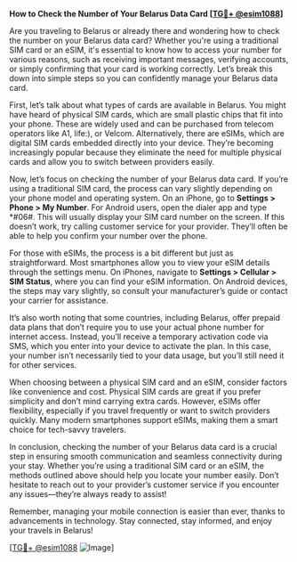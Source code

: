 **How to Check the Number of Your Belarus Data Card [[TG💪+ @esim1088](https://t.me/s/esim1088)]**

Are you traveling to Belarus or already there and wondering how to check the number on your Belarus data card? Whether you're using a traditional SIM card or an eSIM, it's essential to know how to access your number for various reasons, such as receiving important messages, verifying accounts, or simply confirming that your card is working correctly. Let’s break this down into simple steps so you can confidently manage your Belarus data card.

First, let’s talk about what types of cards are available in Belarus. You might have heard of physical SIM cards, which are small plastic chips that fit into your phone. These are widely used and can be purchased from telecom operators like A1, life:), or Velcom. Alternatively, there are eSIMs, which are digital SIM cards embedded directly into your device. They’re becoming increasingly popular because they eliminate the need for multiple physical cards and allow you to switch between providers easily.

Now, let’s focus on checking the number of your Belarus data card. If you’re using a traditional SIM card, the process can vary slightly depending on your phone model and operating system. On an iPhone, go to **Settings > Phone > My Number**. For Android users, open the dialer app and type *#06#. This will usually display your SIM card number on the screen. If this doesn’t work, try calling customer service for your provider. They’ll often be able to help you confirm your number over the phone.

For those with eSIMs, the process is a bit different but just as straightforward. Most smartphones allow you to view your eSIM details through the settings menu. On iPhones, navigate to **Settings > Cellular > SIM Status**, where you can find your eSIM information. On Android devices, the steps may vary slightly, so consult your manufacturer’s guide or contact your carrier for assistance.

It’s also worth noting that some countries, including Belarus, offer prepaid data plans that don’t require you to use your actual phone number for internet access. Instead, you’ll receive a temporary activation code via SMS, which you enter into your device to activate the plan. In this case, your number isn’t necessarily tied to your data usage, but you’ll still need it for other services.

When choosing between a physical SIM card and an eSIM, consider factors like convenience and cost. Physical SIM cards are great if you prefer simplicity and don’t mind carrying extra cards. However, eSIMs offer flexibility, especially if you travel frequently or want to switch providers quickly. Many modern smartphones support eSIMs, making them a smart choice for tech-savvy travelers.

In conclusion, checking the number of your Belarus data card is a crucial step in ensuring smooth communication and seamless connectivity during your stay. Whether you’re using a traditional SIM card or an eSIM, the methods outlined above should help you locate your number easily. Don’t hesitate to reach out to your provider’s customer service if you encounter any issues—they’re always ready to assist!

Remember, managing your mobile connection is easier than ever, thanks to advancements in technology. Stay connected, stay informed, and enjoy your travels in Belarus! 

[[TG💪+ @esim1088](https://t.me/s/esim1088) ![Image](https://i.postimg.cc/Y0z9fWf4/image.png)]